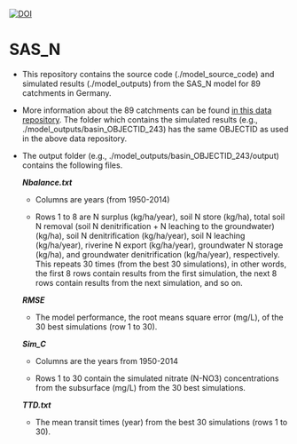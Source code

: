 [![DOI](https://zenodo.org/badge/509562497.svg)](https://zenodo.org/badge/latestdoi/509562497)

# SAS_N

- This repository contains the source code (./model_source_code) and simulated results (./model_outputs) from the SAS_N model for 89 catchments in Germany. 

- More information about the 89 catchments can be found [in this data repository](https://www.hydroshare.org/resource/88254bd930d1466c85992a7dea6947a4/). The folder which contains the simulated results (e.g., ./model_outputs/basin_OBJECTID_243) has the same OBJECTID as used in the above data repository.

- The output folder (e.g., ./model_outputs/basin_OBJECTID_243/output) contains the following files.

  ***Nbalance.txt***

     - Columns are years (from 1950-2014)

     - Rows 1 to 8 are N surplus (kg/ha/year), soil N store  (kg/ha), total soil N removal (soil N denitrification + N leaching to the groundwater)  (kg/ha), soil N denitrification (kg/ha/year), soil N leaching (kg/ha/year), riverine N export (kg/ha/year), groundwater N storage (kg/ha), and groundwater denitrification (kg/ha/year), respectively. This repeats 30 times (from the best 30 simulations), in other words, the first 8 rows contain results from the first simulation, the next 8 rows contain results from the next simulation, and so on.

       
  
  ***RMSE*** 
  
     - The model performance, the root means square error (mg/L), of the 30 best simulations (row 1 to 30).
  
       
  
  ***Sim_C*** 
  
     - Columns are the years from 1950-2014
  
     - Rows 1 to 30 contain the simulated nitrate (N-NO3) concentrations from the subsurface (mg/L) from the 30 best simulations.
  
       
  
  ***TTD.txt*** 
  
     - The mean transit times (year) from the best 30 simulations (rows 1 to 30).
  


​     
